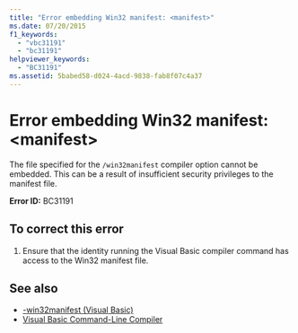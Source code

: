 ```yaml
---
title: "Error embedding Win32 manifest: <manifest>"
ms.date: 07/20/2015
f1_keywords: 
  - "vbc31191"
  - "bc31191"
helpviewer_keywords: 
  - "BC31191"
ms.assetid: 5babed58-d024-4acd-9838-fab8f07c4a37
---
```

# Error embedding Win32 manifest: \<manifest>
The file specified for the `/win32manifest` compiler option cannot be embedded. This can be a result of insufficient security privileges to the manifest file.  
  
 **Error ID:** BC31191  
  
## To correct this error  
  
1. Ensure that the identity running the Visual Basic compiler command has access to the Win32 manifest file.  
  
## See also

- [-win32manifest (Visual Basic)](../../visual-basic/reference/command-line-compiler/win32manifest.md)
- [Visual Basic Command-Line Compiler](../../visual-basic/reference/command-line-compiler/index.md)
